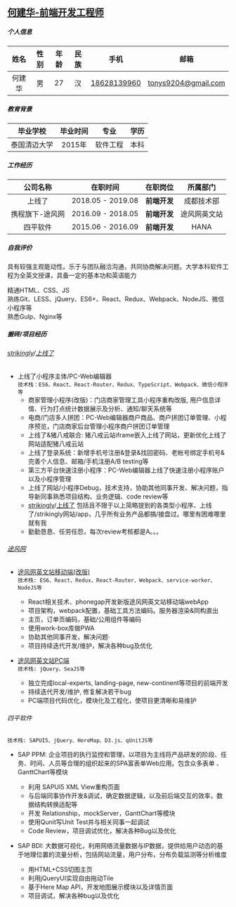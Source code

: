 ## [何建华-前端开发工程师](https://github.com/TonyHey/tony-cv)

##### 个人信息
| 姓名 | 性别 | 年龄 | 民族 | 手机 | 邮箱 |
| :-: | :-:| :-:| :-: | :-:| :-:|
| 何建华 | 男 | 27 | 汉 | <a href="tel:18628139960">18628139960</a> | tonys9204@gmail.com |

##### 教育背景
| 毕业学校 | 毕业时间 | 专业 | 学历 |
| :-: | :-: | :-: | :-: |
| 泰国清迈大学 | 2015年 | 软件工程 | 本科 |

##### 工作经历
| 公司名称 | 在职时间 | 在职岗位 | 所属部门 |
| :-: | :-: | :-: | :-: |
| 上线了 | 2018.05 - 2019.08 | **前端开发** | 成都技术部 |
| 携程旗下-途风网 | 2016.09 - 2018.05 | **前端开发** | 途风网英文站 |
| 四平软件 | 2015.06 - 2016.09 | **前端开发** | HANA |

##### 自我评价
具有较强主观能动性。乐于与团队融洽沟通，共同协商解决问题。大学本科软件工程为全英文授课，具备一定的基本功和英语能力

精通HTML、CSS、JS<br/>
熟练Git、LESS、jQuery、ES6+、React、Redux、Webpack、NodeJS、微信小程序等<br/>
熟悉Gulp、Nginx等

##### 搬砖/项目经历

###### [strikingly](https://www.strikingly.com)/[上线了](https://www.sxl.cn)
  * 上线了小程序主体/PC-Web编辑器<br/>
  `技术栈：ES6、React、React-Router、Redux、TypeScript、Webpack、微信小程序等`
    * 商家管理小程序(改版)：门店商家管理工具小程序重构改版, 用户信息详情、行为打点统计数据展示及分析、通知/聊天系统等
    * 电商/门店多人拼团：PC-Web编辑器商户商品、商户拼团订单管理、小程序预览，门店商家后台管理小程序商户拼团订单管理
    * 上线了&猪八戒联合: 猪八戒云站iframe嵌入上线了网站，更新优化上线了网站适配猪八戒云站
    * 上线了登录系统：新增手机号注册&登录&找回密码、老帐号绑定手机号&完善个人信息、邮箱/手机注册A/B testing等
    * 第三方平台快速注册小程序：PC-Web编辑器上线了快速注册小程序账户以及小程序管理
    * 上线了网站/小程序Debug，技术支持，协助其他同事开发、解决问题，指导新同事熟悉项目结构、业务逻辑、code review等
    * [strikingly](https://www.strikingly.com)/[上线了](https://www.sxl.cn) 包括且不限于以上简略提到的各类型小程序、上线了/strikingly网站/app，几乎所有业务产品都搞/接盘过。哪里有困难哪里就有我
    * 勤勤恳恳、任劳任怨，每次review考核都是A。。。

###### [途风网](https://cn.toursforfun.com)
  * [途风网英文站移动端(改版)](https://m.tours4fun.com)<br/>
    `技术栈: ES6、React、Redux、React-Router、Webpack、service-worker、NodeJS等`
    * React相关技术、phonegap开发新版途风网英文站移动端webApp
    * 项目架构，webpack配置，基础工具方法编码。服务器渲染&同构直出
    * 主页，订单页编码，基础/公用组件等编码
    * 使用work-box库做PWA
    * 协助其他同事开发，解决问题·
    * 项目持续迭代开发/维护，解决各种bug及优化

  * [途风网英文站PC端](https://www.tours4fun.com)<br/>
    `技术栈: jQuery、SeaJS等`
    * 独立完成local-experts, landing-page, new-continent等项目的前端开发
    * 持续迭代开发/维护, 修复解决若干bug
    * PC端项目代码优化，模块化及工程化，使项目更清晰和易维护

###### 四平软件
  `技术栈: SAPUI5、jQuery、HereMap、D3.js、qUnitJS等`
  * SAP PPM: 企业项目的执行监控和管理，以项目为主线将产品研发的阶段、任务、时间、人员等合理的组织起来的SPA富表单Web应用。包含众多表单 、GanttChart等模块
    * 利用 SAPUI5 XML View重构页面
    * 与后端同事协作开发&调试，确定数据逻辑，以及前后端交互的效率，数据结构转换适配等
    * 开发 Relationship，mockServer，GanttChart等模块
    * 使用Qunit写Unit Test并与相关同事一起调试
    * Code Review，项目调试优化，解决各种Bug以及优化

  * SAP BDI: 大数据可视化，利用网络流量数据与IP数据，提供给用户动态的基于地理位置的流量分析，包括网站流量，用户分布，分布负载监测等分析维度
    * 用HTML+CSS切图主页
    * 利用jQueryUI实现自由拖动Tile
    * 基于Here Map API，开发地图展示模块以及详情页面
    * 项目调试，解决各种bug以及优化
